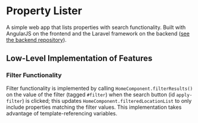 # Property Lister #

A simple web app that lists properties with search functionality. Built with AngularJS on the frontend and the Laravel framework on the backend ([see the backend repository](https://github.com/laviealon/PayQuad-Applet-Backend)).

## Low-Level Implementation of Features ##

### Filter Functionality ###

Filter functionality is implemented by calling ```HomeComponent.filterResults()``` on the value of the filter (tagged ```#filter```) when the search button (id ```apply-filter```) is clicked; this updates
```HomeComponent.filteredLocationList``` to only include properties matching the filter values. This implementation takes advantage of template-referencing variables.

